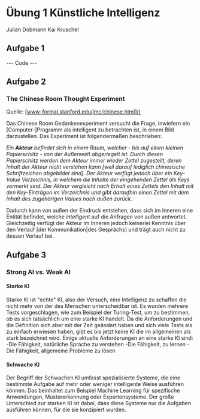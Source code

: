 # Übung 1 Künstliche Intelligenz
Julian Dobmann
Kai Kruschel

## Aufgabe 1
--- Code ---

## Aufgabe 2
### The Chinese Room Thought Experiment
Quelle: [www-formal.stanford.edu/jmc/chinese.html]()

Das Chinese Room Gedankenexperiment versucht die Frage, inwiefern ein [Computer-]Programm als intelligent zu betrachten ist, in einem Bild darzustellen.
Das Experiment ist folgendermaßen beschrieben:

*Ein **Akteur** befindet sich in einem Raum, welcher - bis auf einen kleinen Papierschlitz - von der Außenwelt abgeriegelt ist. Durch diesen Papierschlitz werden dem Akteur immer wieder Zettel zugestellt, deren Inhalt der Akteur nicht verstehen kann [weil darauf lediglich chinesische Schriftzeichen abgebildet sind]. Der Akteur verfügt jedoch über ein Key-Value Verzeichnis, in welchem die Inhalte der eingehenden Zettel als Keys vermerkt sind. Der Akteur vergleicht nach Erhalt eines Zettels den Inhalt mit den Key-Einträgen im Verzeichnis und gibt daraufhin einen Zettel mit dem Inhalt des zugehörigen Values nach außen zurück.*

Dadurch kann von außen der Eindruck entstehen, dass sich im Inneren eine Entität befindet, welche *intelligent* auf die Anfragen von außen antwortet. Gleichzeitig verfügt der Akteur im Inneren jedoch keinerlei Kenntnis über den Verlauf [der Kommunikation|des Gesprächs] und trägt auch nicht zu dessen Verlauf bei.

## Aufgabe 3
### Strong AI vs. Weak AI

#### Starke KI
Starke KI ist "echte" KI, also der Versuch, eine Intelligenz zu schaffen die nicht mehr von der des Menschen unterscheidbar ist. Es wurden mehrere Tests vorgeschlagen, wie zum Beispiel der Turing-Test, um zu bestimmen, ob es sich tatsächlich um eine starke KI handelt. Da die Anforderungen und die Definition sich aber mit der Zeit geändert haben und sich viele Tests als zu einfach erwiesen haben, gibt es bis jetzt keine KI die im allgemeinen als stark bezeichnet wird. Einige aktuelle Anforderungen an eine starke KI sind: 
-Die Fähigkeit, natürliche Sprache zu verstehen
-Die Fähigkeit, zu lernen
-Die Fähigkeit, allgemeine Probleme zu lösen

#### Schwache KI
Der Begriff der Schwachen KI umfasst spezialisierte Systeme, die eine bestimmte Aufgabe auf mehr oder weniger intelligente Weise ausführen können. 
Das beinhaltet zum Beispiel Machine Learning für spezifische Anwendungen, Mustererkennung oder Expertensysteme. Der große  Unterschied zur starken KI ist dabei, dass diese Systeme nur die Aufgaben ausführen können, für die sie konzipiert wurden. 



